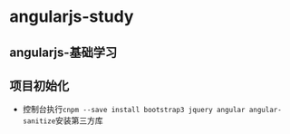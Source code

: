 # angularjs-study

## angularjs-基础学习

## 项目初始化

- 控制台执行`cnpm --save install bootstrap3 jquery angular angular-sanitize`安装第三方库
